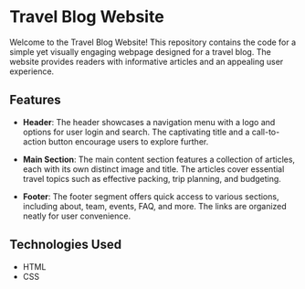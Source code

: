 # Travel Blog Website

Welcome to the Travel Blog Website! This repository contains the code for a simple yet visually engaging webpage designed for a travel blog. The website provides readers with informative articles and an appealing user experience.

## Features

- **Header**: The header showcases a navigation menu with a logo and options for user login and search. The captivating title and a call-to-action button encourage users to explore further.

- **Main Section**: The main content section features a collection of articles, each with its own distinct image and title. The articles cover essential travel topics such as effective packing, trip planning, and budgeting.

- **Footer**: The footer segment offers quick access to various sections, including about, team, events, FAQ, and more. The links are organized neatly for user convenience.

## Technologies Used

- HTML
- CSS
